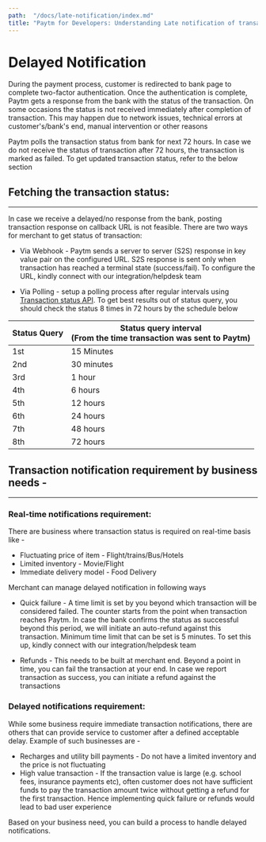 ```yaml
---
path:  "/docs/late-notification/index.md"
title: "Paytm for Developers: Understanding Late notification of transaction"
---
```



# Delayed Notification


During the payment process, customer is redirected to bank page to complete two-factor authentication. Once the authentication is complete, Paytm gets a response from the bank with the status of the transaction. On some occasions the status is not received immediately after completion of transaction. This may happen due to network issues, technical errors at customer's/bank's end, <span>manual intervention</span> or other reasons

Paytm polls the transaction status from bank for next 72 hours. In case we do not receive the status of transaction after 72 hours, the transaction is marked as failed. To get updated transaction status, refer to the below section 

## Fetching the transaction status: 
---

In case we receive a delayed/no response from the bank, posting transaction response on callback URL is not feasible. There are two ways for merchant to get status of transaction:

* Via Webhook - Paytm sends a server to server (S2S) response in key value pair on the configured URL. S2S response is sent only when transaction has reached a terminal state (success/fail). To configure the URL, kindly connect with our integration/helpdesk team

* Via Polling - setup a polling process after regular intervals using <a href="/docs/transaction-status-api/">Transaction status API</a>. To get best results out of status query, you should check the status 8 times in 72 hours by the schedule below 

| Status Query| Status query interval <br/>(From the time transaction was sent to Paytm)|
| --- | --- | 
| 1st | 15 Minutes
| 2nd | 30 minutes
| 3rd | 1 hour
| 4th | 6 hours
| 5th | 12 hours
| 6th | 24 hours
| 7th | 48 hours
| 8th | 72 hours

## Transaction notification requirement by business needs - 
---

### Real-time notifications requirement:  

There are business where transaction status is required on real-time basis like - 

* Fluctuating price of item - Flight/trains/Bus/Hotels
* Limited inventory - Movie/Flight 
* Immediate delivery model - Food Delivery

Merchant can manage delayed notification in following ways

* Quick failure - A time limit is set by you beyond which transaction will be considered failed. The counter starts from the point when transaction reaches Paytm. In case the bank confirms the status as successful beyond this period, we will initiate an auto-refund against this transaction. Minimum time limit that can be set is 5 minutes. To set this up, kindly connect with our integration/helpdesk team

* Refunds - This needs to be built at merchant end. Beyond a point in time, you can fail the transaction at your end. In case we report transaction as success, you can initiate a refund against the transactions 

### Delayed notifications requirement: 


While some business require immediate transaction notifications, there are others that can provide service to customer after a defined acceptable delay. Example of such businesses are -

* Recharges and utility bill payments - Do not have a limited inventory and the price is not fluctuating
* High value transaction - If the transaction value is large (e.g. school fees, insurance payments etc), often customer does not have sufficient funds to pay the transaction amount twice without getting a refund for the first transaction. Hence implementing quick failure or refunds would lead to bad user experience

Based on your business need, you can build a process to handle delayed notifications. 
